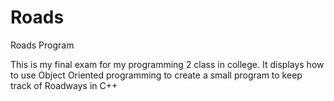 # Roads
Roads Program

This is my final exam for my programming 2 class in college.
It displays how to use Object Oriented programming to create a small program to keep track of Roadways in C++
